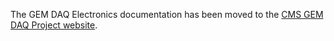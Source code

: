 The GEM DAQ Electronics documentation has been moved to the [CMS GEM DAQ Project website](https://cmsgemdaq.web.cern.ch/cmsgemdaq/).
